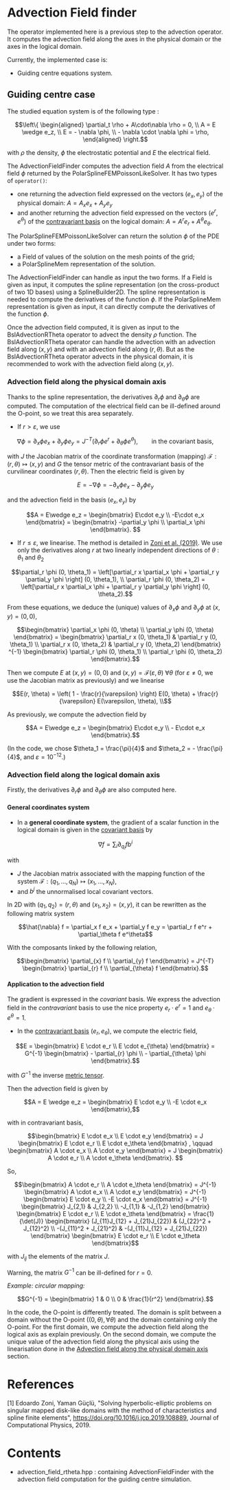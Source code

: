 # Advection Field finder


The operator implemented here is a previous step to the advection operator. 
It computes the advection field along the axes in the physical domain or the axes in the logical domain.

Currently, the implemented case is:
* Guiding centre equations system.


## Guiding centre case

The studied equation system is of the following type : 
```math
\left\{
\begin{aligned}
\partial_t \rho + A\cdot\nabla \rho = 0, \\
A = E \wedge e_z, \\
E = - \nabla  \phi, \\
- \nabla \cdot \nabla \phi = \rho,
\end{aligned}
\right.
```

with $`\rho`$ the density, $`\phi`$ the electrostatic potential and $`E`$ the electrical field. 

The AdvectionFieldFinder computes the advection field $`A`$ from the electrical field $`\phi`$ returned by the PolarSplineFEMPoissonLikeSolver. 
It has two types of `operator()`: 
* one returning the advection field expressed on the vectors $`(e_x, e_y)`$ of the physical domain: $`A = A_x e_x + A_y e_y`$
* and another returning the advection field expressed on the vectors $`(e^r, e^\theta)`$ of the [contravariant basis](#docs_mathematical_and_physical_conventions) on the logical domain: $`A = A^r e_r + A^\theta e_\theta`$. 

The PolarSplineFEMPoissonLikeSolver can return the solution $`\phi`$ of the PDE under two forms:
* a Field of values of the solution on the mesh points of the grid; 
* a PolarSplineMem representation of the solution. 

The AdvectionFieldFinder can handle as input the two forms. 
If a Field is given as input, it computes the spline representation (on the cross-product of two 1D bases) using a SplineBuilder2D. 
The spline representation is needed to compute the derivatives of the function $`\phi`$. 
If the PolarSplineMem representation is given as input, it can directly compute the derivatives of the function $`\phi`$. 

Once the advection field computed, it is given as input to the BslAdvectionRTheta operator to advect the density $`\rho`$ function. 
The BslAdvectionRTheta operator can handle the advection with an advection field along $`(x,y)`$ and with an advection field along $`(r,\theta)`$. 
But as the BslAdvectionRTheta operator advects in the physical domain, it is recommended to work with the advection field along $`(x,y)`$.


### Advection field along the physical domain axis 

Thanks to the spline representation, the derivatives $`\partial_r \phi`$ and $`\partial_\theta \phi`$ are computed. 
The computation of the electrical field can be ill-defined around the O-point, so we treat this area separately. 

* If $`r > \varepsilon`$, we use 
```math
\nabla \phi
= \partial_x \phi e_x + \partial_y \phi e_y 
= J^{-T}(\partial_r \phi e^r + \partial_\theta \phi e^\theta), 
\qquad 
\text{in the covariant basis,}
```

with $`J`$  the Jacobian matrix  of the coordinate transformation (mapping) $`\mathcal{F}: (r,\theta)\mapsto(x,y)`$ and *G* the tensor metric of the contravariant basis of the curvilinear coordinates $`(r,\theta)`$. 
Then the electric field is given by 
```math
E = -\nabla \phi
= - \partial_x \phi e_x - \partial_y \phi e_y 
```

and the advection field in the basis $`(e_x, e_y)`$ by
```math
A = E\wedge e_z 
= 
\begin{bmatrix}
     E\cdot e_y  \\
    -E\cdot e_x 
\end{bmatrix} 
= 
\begin{bmatrix}
    -\partial_y \phi \\
     \partial_x \phi
\end{bmatrix}. 
```

* If $`r \leq \varepsilon`$, we linearise. The method is detailed in [Zoni et al. (2019)](#zoni). We use only the derivatives along $`r`$ at two linearly independent directions of $`\theta`$ : $`\theta_1`$ and $`\theta_2`$
```math
\partial_r \phi (0, \theta_1) = \left[\partial_r x  \partial_x \phi + \partial_r y  \partial_y \phi \right] (0, \theta_1), \\
\partial_r \phi (0, \theta_2) = \left[\partial_r x  \partial_x \phi + \partial_r y  \partial_y \phi \right] (0, \theta_2).
```

From these equations, we deduce the (unique) values of $`\partial_x\phi`$ and $`\partial_y\phi`$ at $`(x,y) = (0,0)`$,

```math
\begin{bmatrix}
    \partial_x \phi (0, \theta) \\
    \partial_y \phi (0, \theta)
\end{bmatrix}
 = 
 \begin{bmatrix}
    \partial_r x (0, \theta_1)  & \partial_r y (0, \theta_1) \\
    \partial_r x (0, \theta_2)  & \partial_r y (0, \theta_2)
\end{bmatrix} ^{-1}
\begin{bmatrix}
    \partial_r \phi (0, \theta_1) \\
    \partial_r \phi (0, \theta_2)
\end{bmatrix}.
```

Then we compute $`E`$ at $`(x,y) = (0,0)`$ and $`(x,y) = \mathcal{F}(\varepsilon,\theta)`$ $`\forall \theta`$ (for $`\varepsilon\neq 0`$, we use the Jacobian matrix as previously) and we linearise

```math
E(r, \theta) = \left( 1 - \frac{r}{\varepsilon} \right)  E(0, \theta) + \frac{r}{\varepsilon} E(\varepsilon, \theta), \\
```

As previously, we compute the advection field by 
```math
A = E\wedge e_z 
= 
\begin{bmatrix}
      E\cdot e_y  \\
    - E\cdot e_x 
\end{bmatrix}.
```

(In the code, we chose $`\theta_1 = \frac{\pi}{4}`$ and $`\theta_2  = - \frac{\pi}{4}`$, and $\varepsilon = 10^{-12}$.)


### Advection field along the logical domain axis

Firstly, the derivatives $`\partial_r \phi`$ and $`\partial_\theta \phi`$ are also computed here. 

#### General coordinates system 
* In a **general coordinate system**, the gradient of a scalar function in the logical domain is given in the [covariant basis](#docs_mathematical_and_physical_conventions) by 

```math
\nabla f = \sum_i \partial_{q_i} f b^i
```

with 
* $`J`$ the Jacobian matrix associated with the mapping function of the system $`\mathcal{F}:(q_1,..., q_N)\mapsto(x_1, ..., x_N)`$, 
* and $`b^j`$ the unnormalised local covariant vectors. 

In 2D with $`(q_1, q_2) = (r,\theta)`$ and $`(x_1, x_2) = (x,y)`$, it can be rewritten as the following matrix system 
```math
\hat{\nabla} f 
= \partial_x f e_x + \partial_y f e_y
= \partial_r f e^r + \partial_\theta f e^\theta
```

With the composants linked by the following relation, 
```math
\begin{bmatrix}
    \partial_{x} f \\
    \partial_{y} f
\end{bmatrix}
= 
J^{-T}
\begin{bmatrix}
    \partial_{r} f \\
    \partial_{\theta} f
\end{bmatrix}.
```


#### Application to the advection field
The gradient is expressed in the *covariant* basis. We express the advection field in the *contravariant* basis to use the nice property $`e_r\cdot e^r = 1`$ and $`e_\theta\cdot e^\theta = 1`$. 
* In the [contravariant basis](#docs_mathematical_and_physical_coneventions) $`(e_r, e_\theta)`$, 
we compute the electric field,
```math
E
= 
\begin{bmatrix}
    E \cdot e_r \\
    E \cdot e_{\theta}
\end{bmatrix}
= 
G^{-1}
\begin{bmatrix}
    - \partial_{r} \phi \\
    - \partial_{\theta} \phi
\end{bmatrix}.
```

with $`G^{-1}`$ the inverse [metric tensor](#docs_mathematical_and_physical_coneventions__Metric_tensor). 

Then the advection field is given by 
```math
A = E \wedge e_z = 
\begin{bmatrix}
     E \cdot e_y \\
    -E \cdot e_x
\end{bmatrix},
```

with in contravariant basis, 
```math
\begin{bmatrix}
    E \cdot e_x \\
    E \cdot e_y
\end{bmatrix}
= 
J
\begin{bmatrix}
    E \cdot e_r \\
    E \cdot e_\theta
\end{bmatrix} ,
\qquad
\begin{bmatrix}
    A \cdot e_x \\
    A \cdot e_y
\end{bmatrix}
= 
J
\begin{bmatrix}
    A \cdot e_r \\
    A \cdot e_\theta
\end{bmatrix}. 
```

So, 
```math
\begin{bmatrix}
    A \cdot e_r \\
    A \cdot e_\theta
\end{bmatrix}
= J^{-1}
\begin{bmatrix}
    A \cdot e_x \\
    A \cdot e_y
\end{bmatrix}
= J^{-1}
\begin{bmatrix}
     E \cdot e_y \\
    -E \cdot e_x
\end{bmatrix}
= J^{-1}
\begin{bmatrix}
    J_{2,1} & J_{2,2} \\
    -J_{1,1} & -J_{1,2}
\end{bmatrix}
\begin{bmatrix}
    E \cdot e_r \\
    E \cdot e_\theta
\end{bmatrix}
= \frac{1}{\det(J)}
\begin{bmatrix}
    (J_{11}J_{12} + J_{21}J_{22})  &  (J_{22}^2 + J_{12}^2) \\
    -(J_{11}^2 + J_{21}^2)         & -(J_{11}J_{12} + J_{21}J_{22})
\end{bmatrix}
\begin{bmatrix}
    E \cdot e_r \\
    E \cdot e_\theta
\end{bmatrix}
```

with $`J_{ij}`$ the elements of the matrix *J*. 

Warning, the matrix $`G^{-1}`$ can be ill-defined for $r = 0$. 

*Example: circular mapping:* 
```math
G^{-1}
= 
\begin{bmatrix}
    1 & 0 \\
    0 & \frac{1}{r^2}
\end{bmatrix}.
```

In the code, the O-point is differently treated. The domain is split between a domain without the O-point ($`(0,\theta), \forall \theta`$) and the domain containing only the O-point. For the first domain, we compute the advection field along the logical axis as explain previously. On the second domain, we compute the unique value of the advection field along the physical axis using the linearisation done in the [Advection field along the physical domain axis](#src_geometryRTheta_advection_field__Guiding_centre_case) section.



# References 

<a name="zoni"></a> [1] Edoardo Zoni, Yaman Güçlü, "Solving hyperbolic-elliptic problems on singular mapped disk-like domains with the 
method of characteristics and spline finite elements", https://doi.org/10.1016/j.jcp.2019.108889, Journal of Computational Physics, 2019.


# Contents

* advection\_field\_rtheta.hpp : containing AdvectionFieldFinder with the advection field computation for the guiding centre simulation. 
